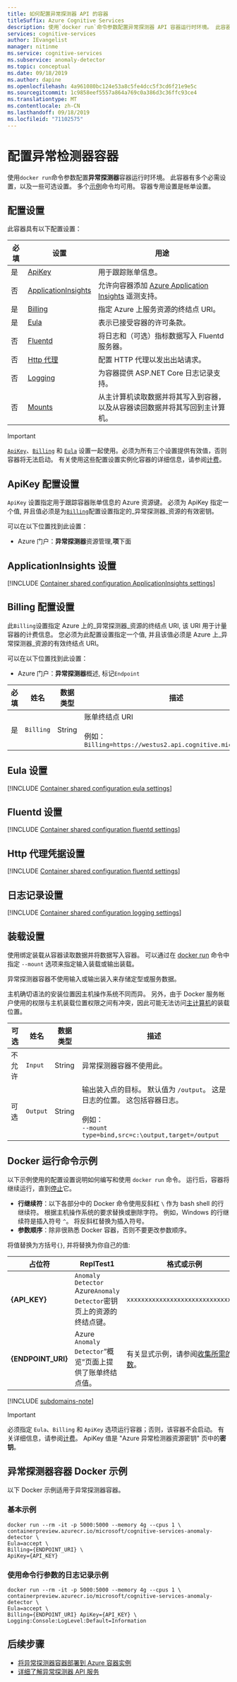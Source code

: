 ```yaml
---
title: 如何配置异常探测器 API 的容器
titleSuffix: Azure Cognitive Services
description: 使用`docker run`命令参数配置异常探测器 API 容器运行时环境。 此容器有多个必需设置，以及一些可选设置。
services: cognitive-services
author: IEvangelist
manager: nitinme
ms.service: cognitive-services
ms.subservice: anomaly-detector
ms.topic: conceptual
ms.date: 09/18/2019
ms.author: dapine
ms.openlocfilehash: 4a961080bc124e53a8c5fe4dcc5f3cd6f21e9e5c
ms.sourcegitcommit: 1c9858eef5557a864a769c0a386d3c36ffc93ce4
ms.translationtype: MT
ms.contentlocale: zh-CN
ms.lasthandoff: 09/18/2019
ms.locfileid: "71102575"
---
```

# <a name="configure-anomaly-detector-containers"></a>配置异常检测器容器

使用`docker run`命令参数配置**异常探测器**容器运行时环境。 此容器有多个必需设置，以及一些可选设置。 多个[示例](#example-docker-run-commands)命令均可用。 容器专用设置是帐单设置。 

## <a name="configuration-settings"></a>配置设置

此容器具有以下配置设置：

|必填|设置|用途|
|--|--|--|
|是|[ApiKey](#apikey-configuration-setting)|用于跟踪账单信息。|
|否|[ApplicationInsights](#applicationinsights-setting)|允许向容器添加 [Azure Application Insights](https://docs.microsoft.com/azure/application-insights) 遥测支持。|
|是|[Billing](#billing-configuration-setting)|指定 Azure 上服务资源的终结点 URI。|
|是|[Eula](#eula-setting)| 表示已接受容器的许可条款。|
|否|[Fluentd](#fluentd-settings)|将日志和（可选）指标数据写入 Fluentd 服务器。|
|否|[Http 代理](#http-proxy-credentials-settings)|配置 HTTP 代理以发出出站请求。|
|否|[Logging](#logging-settings)|为容器提供 ASP.NET Core 日志记录支持。 |
|否|[Mounts](#mount-settings)|从主计算机读取数据并将其写入到容器，以及从容器读回数据并将其写回到主计算机。|

> [!IMPORTANT]
> [`ApiKey`](#apikey-configuration-setting)、[`Billing`](#billing-configuration-setting) 和 [`Eula`](#eula-setting) 设置一起使用。必须为所有三个设置提供有效值，否则容器将无法启动。 有关使用这些配置设置实例化容器的详细信息，请参阅[计费](anomaly-detector-container-howto.md#billing)。

## <a name="apikey-configuration-setting"></a>ApiKey 配置设置

`ApiKey` 设置指定用于跟踪容器账单信息的 Azure 资源键。 必须为 ApiKey 指定一个值, 并且值必须是为[`Billing`](#billing-configuration-setting)配置设置指定的_异常探测器_资源的有效密钥。

可以在以下位置找到此设置：

* Azure 门户：**异常探测器**资源管理,**项**下面

## <a name="applicationinsights-setting"></a>ApplicationInsights 设置

[!INCLUDE [Container shared configuration ApplicationInsights settings](../../../includes/cognitive-services-containers-configuration-shared-settings-application-insights.md)]

## <a name="billing-configuration-setting"></a>Billing 配置设置

此`Billing`设置指定 Azure 上的_异常探测器_资源的终结点 URI, 该 URI 用于计量容器的计费信息。 您必须为此配置设置指定一个值, 并且该值必须是 Azure 上_异常探测器_资源的有效终结点 URI。

可以在以下位置找到此设置：

* Azure 门户：**异常探测器**概述, 标记`Endpoint`

|必填| 姓名 | 数据类型 | 描述 |
|--|------|-----------|-------------|
|是| `Billing` | String | 账单终结点 URI<br><br>例如：<br>`Billing=https://westus2.api.cognitive.microsoft.com` |

## <a name="eula-setting"></a>Eula 设置

[!INCLUDE [Container shared configuration eula settings](../../../includes/cognitive-services-containers-configuration-shared-settings-eula.md)]

## <a name="fluentd-settings"></a>Fluentd 设置

[!INCLUDE [Container shared configuration fluentd settings](../../../includes/cognitive-services-containers-configuration-shared-settings-fluentd.md)]

## <a name="http-proxy-credentials-settings"></a>Http 代理凭据设置

[!INCLUDE [Container shared configuration fluentd settings](../../../includes/cognitive-services-containers-configuration-shared-settings-http-proxy.md)]

## <a name="logging-settings"></a>日志记录设置
 
[!INCLUDE [Container shared configuration logging settings](../../../includes/cognitive-services-containers-configuration-shared-settings-logging.md)]


## <a name="mount-settings"></a>装载设置

使用绑定装载从容器读取数据并将数据写入容器。 可以通过在 [docker run](https://docs.docker.com/engine/reference/commandline/run/) 命令中指定 `--mount` 选项来指定输入装载或输出装载。

异常探测器容器不使用输入或输出装入来存储定型或服务数据。 

主机确切语法的安装位置因主机操作系统不同而异。 另外，由于 Docker 服务帐户使用的权限与主机装载位置权限之间有冲突，因此可能无法访问[主计算机](anomaly-detector-container-howto.md#the-host-computer)的装载位置。 

|可选| 姓名 | 数据类型 | 描述 |
|-------|------|-----------|-------------|
|不允许| `Input` | String | 异常探测器容器不使用此。|
|可选| `Output` | String | 输出装入点的目标。 默认值为 `/output`。 这是日志的位置。 这包括容器日志。 <br><br>例如：<br>`--mount type=bind,src=c:\output,target=/output`|

## <a name="example-docker-run-commands"></a>Docker 运行命令示例 

以下示例使用的配置设置说明如何编写和使用 `docker run` 命令。  运行后，容器将继续运行，直到[停止](anomaly-detector-container-howto.md#stop-the-container)它。

* **行继续符**：以下各部分中的 Docker 命令使用反斜杠 `\` 作为 bash shell 的行继续符。 根据主机操作系统的要求替换或删除字符。 例如，Windows 的行继续符是插入符号 `^`。 将反斜杠替换为插入符号。 
* **参数顺序**：除非很熟悉 Docker 容器，否则不要更改参数顺序。

将值替换为方括号`{}`, 并将替换为你自己的值:

| 占位符 | ReplTest1 | 格式或示例 |
|-------------|-------|---|
| **{API_KEY}** | `Anomaly Detector` Azure`Anomaly Detector`密钥页上的资源的终结点键。 | `xxxxxxxxxxxxxxxxxxxxxxxxxxxxxxxx` |
| **{ENDPOINT_URI}** | Azure `Anomaly Detector`“概览”页面上提供了账单终结点值。| 有关显式示例，请参阅[收集所需的参数](anomaly-detector-container-howto.md#gathering-required-parameters)。 |

[!INCLUDE [subdomains-note](../../../includes/cognitive-services-custom-subdomains-note.md)]

> [!IMPORTANT]
> 必须指定 `Eula`、`Billing` 和 `ApiKey` 选项运行容器；否则，该容器不会启动。  有关详细信息，请参阅[计费](anomaly-detector-container-howto.md#billing)。
> ApiKey 值是 "Azure 异常检测器资源密钥" 页中的**密钥**。 

## <a name="anomaly-detector-container-docker-examples"></a>异常探测器容器 Docker 示例

以下 Docker 示例适用于异常探测器容器。 

### <a name="basic-example"></a>基本示例 

  ```Docker
  docker run --rm -it -p 5000:5000 --memory 4g --cpus 1 \
  containerpreview.azurecr.io/microsoft/cognitive-services-anomaly-detector \
  Eula=accept \
  Billing={ENDPOINT_URI} \
  ApiKey={API_KEY} 
  ```

### <a name="logging-example-with-command-line-arguments"></a>使用命令行参数的日志记录示例

  ```Docker
  docker run --rm -it -p 5000:5000 --memory 4g --cpus 1 \
  containerpreview.azurecr.io/microsoft/cognitive-services-anomaly-detector \
  Eula=accept \
  Billing={ENDPOINT_URI} ApiKey={API_KEY} \
  Logging:Console:LogLevel:Default=Information
  ```

## <a name="next-steps"></a>后续步骤

* [将异常探测器容器部署到 Azure 容器实例](how-to/deploy-anomaly-detection-on-container-instances.md)
* [详细了解异常探测器 API 服务](https://go.microsoft.com/fwlink/?linkid=2080698&clcid=0x409)
